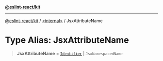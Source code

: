 [**@eslint-react/kit**](../../README.md)

***

[@eslint-react/kit](../../README.md) / [\<internal\>](../README.md) / JsxAttributeName

# Type Alias: JsxAttributeName

> **JsxAttributeName** = [`Identifier`](../interfaces/Identifier-1.md) \| `JsxNamespacedName`

